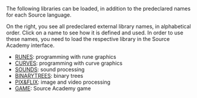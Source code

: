 The following libraries can be loaded, in addition to the
predeclared names for each Source language.

On the right, you see all predeclared external library
names, in alphabetical
order. Click on a name to see how it is defined and used.
In order to use these names, you need to load the respective
library in the Source Academy interface.
<ul>
<li>
<a href="../RUNES/index.html">RUNES</a>: programming with rune graphics
</li>
<li>
<a href="../CURVES/index.html">CURVES</a>: programming with curve graphics
</li>
<li>
<a href="../SOUNDS/index.html">SOUNDS</a>: sound processing
</li>
<li>
<a href="../BINARYTREES/index.html">BINARYTREES</a>: binary trees
</li>
<li>
<a href="../PIX%26FLIX/index.html">PIX&amp;FLIX</a>: image and video processing
</li>
<li>
<a href="../GAME/index.html">GAME</a>: Source Academy game
</li>
</ul>
